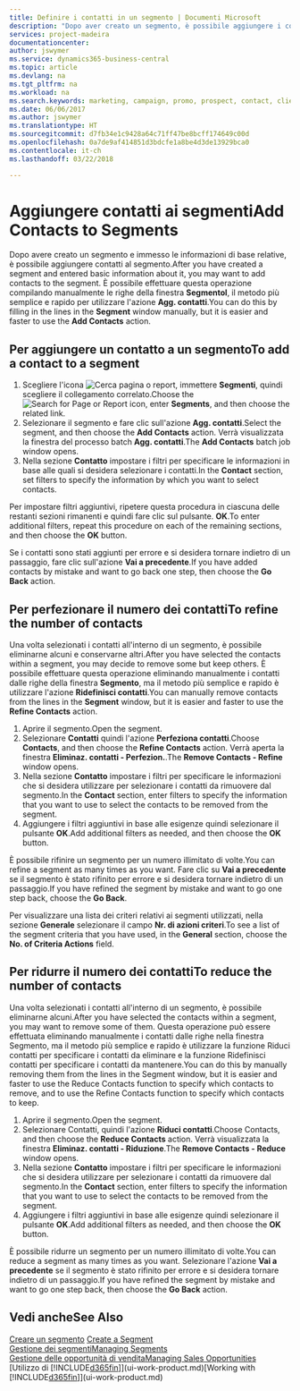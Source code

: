 ```yaml
---
title: Definire i contatti in un segmento | Documenti Microsoft
description: "Dopo aver creato un segmento, è possibile aggiungere i contatti al segmento, ad esempio, come parte di una campagna di marketing mirata ai clienti o contatti specifici."
services: project-madeira
documentationcenter: 
author: jswymer
ms.service: dynamics365-business-central
ms.topic: article
ms.devlang: na
ms.tgt_pltfrm: na
ms.workload: na
ms.search.keywords: marketing, campaign, promo, prospect, contact, client, customer
ms.date: 06/06/2017
ms.author: jswymer
ms.translationtype: HT
ms.sourcegitcommit: d7fb34e1c9428a64c71ff47be8bcff174649c00d
ms.openlocfilehash: 0a7de9af414851d3bdcfe1a8be4d3de13929bca0
ms.contentlocale: it-ch
ms.lasthandoff: 03/22/2018

---
```

# <a name="add-contacts-to-segments"></a><span data-ttu-id="ca3cb-103">Aggiungere contatti ai segmenti</span><span class="sxs-lookup"><span data-stu-id="ca3cb-103">Add Contacts to Segments</span></span>
<span data-ttu-id="ca3cb-104">Dopo avere creato un segmento e immesso le informazioni di base relative, è possibile aggiungere contatti al segmento.</span><span class="sxs-lookup"><span data-stu-id="ca3cb-104">After you have created a segment and entered basic information about it, you may want to add contacts to the segment.</span></span> <span data-ttu-id="ca3cb-105">È possibile effettuare questa operazione compilando manualmente le righe della finestra **Segmentol**, il metodo più semplice e rapido per utilizzare l'azione **Agg. contatti**.</span><span class="sxs-lookup"><span data-stu-id="ca3cb-105">You can do this by filling in the lines in the **Segment** window manually, but it is easier and faster to use the **Add Contacts** action.</span></span>

## <a name="to-add-a-contact-to-a-segment"></a><span data-ttu-id="ca3cb-106">Per aggiungere un contatto a un segmento</span><span class="sxs-lookup"><span data-stu-id="ca3cb-106">To add a contact to a segment</span></span>
1. <span data-ttu-id="ca3cb-107">Scegliere l'icona ![Cerca pagina o report](media/ui-search/search_small.png "icona Cerca pagina o report"), immettere **Segmenti**, quindi scegliere il collegamento correlato.</span><span class="sxs-lookup"><span data-stu-id="ca3cb-107">Choose the ![Search for Page or Report](media/ui-search/search_small.png "Search for Page or Report icon") icon, enter **Segments**, and then choose the related link.</span></span>  
2. <span data-ttu-id="ca3cb-108">Selezionare il segmento e fare clic sull'azione **Agg. contatti**.</span><span class="sxs-lookup"><span data-stu-id="ca3cb-108">Select the segment, and then choose the **Add Contacts** action.</span></span> <span data-ttu-id="ca3cb-109">Verrà visualizzata la finestra del processo batch **Agg. contatti**.</span><span class="sxs-lookup"><span data-stu-id="ca3cb-109">The **Add Contacts** batch job window opens.</span></span>
3. <span data-ttu-id="ca3cb-110">Nella sezione **Contatto** impostare i filtri per specificare le informazioni in base alle quali si desidera selezionare i contatti.</span><span class="sxs-lookup"><span data-stu-id="ca3cb-110">In the **Contact** section, set filters to specify the information by which you want to select contacts.</span></span>

<span data-ttu-id="ca3cb-111">Per impostare filtri aggiuntivi, ripetere questa procedura in ciascuna delle restanti sezioni rimanenti e quindi fare clic sul pulsante. **OK**.</span><span class="sxs-lookup"><span data-stu-id="ca3cb-111">To enter additional filters, repeat this procedure on each of the remaining sections, and then choose the **OK** button.</span></span>

<span data-ttu-id="ca3cb-112">Se i contatti sono stati aggiunti per errore e si desidera tornare indietro di un passaggio, fare clic sull'azione **Vai a precedente**.</span><span class="sxs-lookup"><span data-stu-id="ca3cb-112">If you have added contacts by mistake and want to go back one step, then choose the **Go Back** action.</span></span>

## <a name="to-refine-the-number-of-contacts"></a><span data-ttu-id="ca3cb-113">Per perfezionare il numero dei contatti</span><span class="sxs-lookup"><span data-stu-id="ca3cb-113">To refine the number of contacts</span></span>
<span data-ttu-id="ca3cb-114">Una volta selezionati i contatti all'interno di un segmento, è possibile eliminarne alcuni e conservarne altri.</span><span class="sxs-lookup"><span data-stu-id="ca3cb-114">After you have selected the contacts within a segment, you may decide to remove some but keep others.</span></span> <span data-ttu-id="ca3cb-115">È possibile effettuare questa operazione eliminando manualmente i contatti dalle righe della finestra **Segmento**, ma il metodo più semplice e rapido è utilizzare l'azione **Ridefinisci contatti**.</span><span class="sxs-lookup"><span data-stu-id="ca3cb-115">You can manually remove contacts from the lines in the **Segment** window, but it is easier and faster to use the **Refine Contacts** action.</span></span>

1. <span data-ttu-id="ca3cb-116">Aprire il segmento.</span><span class="sxs-lookup"><span data-stu-id="ca3cb-116">Open the segment.</span></span>
2. <span data-ttu-id="ca3cb-117">Selezionare **Contatti** quindi l'azione **Perfeziona contatti**.</span><span class="sxs-lookup"><span data-stu-id="ca3cb-117">Choose **Contacts**, and then choose the **Refine Contacts** action.</span></span> <span data-ttu-id="ca3cb-118">Verrà aperta la finestra **Eliminaz. contatti - Perfezion.**.</span><span class="sxs-lookup"><span data-stu-id="ca3cb-118">The **Remove Contacts - Refine** window opens.</span></span>
3. <span data-ttu-id="ca3cb-119">Nella sezione **Contatto** impostare i filtri per specificare le informazioni che si desidera utilizzare per selezionare i contatti da rimuovere dal segmento.</span><span class="sxs-lookup"><span data-stu-id="ca3cb-119">In the **Contact** section, enter filters to specify the information that you want to use to select the contacts to be removed from the segment.</span></span>
4. <span data-ttu-id="ca3cb-120">Aggiungere i filtri aggiuntivi in base alle esigenze quindi selezionare il pulsante **OK**.</span><span class="sxs-lookup"><span data-stu-id="ca3cb-120">Add additional filters as needed, and then choose the **OK** button.</span></span>

<span data-ttu-id="ca3cb-121">È possibile rifinire un segmento per un numero illimitato di volte.</span><span class="sxs-lookup"><span data-stu-id="ca3cb-121">You can refine a segment as many times as you want.</span></span> <span data-ttu-id="ca3cb-122">Fare clic su **Vai a precedente** se il segmento è stato rifinito per errore e si desidera tornare indietro di un passaggio.</span><span class="sxs-lookup"><span data-stu-id="ca3cb-122">If you have refined the segment by mistake and want to go one step back, choose the **Go Back**.</span></span>

<span data-ttu-id="ca3cb-123">Per visualizzare una lista dei criteri relativi ai segmenti utilizzati, nella sezione **Generale** selezionare il campo **Nr. di azioni criteri**.</span><span class="sxs-lookup"><span data-stu-id="ca3cb-123">To see a list of the segment criteria that you have used, in the **General** section, choose the **No. of Criteria Actions** field.</span></span>

## <a name="to-reduce-the-number-of-contacts"></a><span data-ttu-id="ca3cb-124">Per ridurre il numero dei contatti</span><span class="sxs-lookup"><span data-stu-id="ca3cb-124">To reduce the number of contacts</span></span>
<span data-ttu-id="ca3cb-125">Una volta selezionati i contatti all'interno di un segmento, è possibile eliminarne alcuni.</span><span class="sxs-lookup"><span data-stu-id="ca3cb-125">After you have selected the contacts within a segment, you may want to remove some of them.</span></span> <span data-ttu-id="ca3cb-126">Questa operazione può essere effettuata eliminando manualmente i contatti dalle righe nella finestra Segmento, ma il metodo più semplice e rapido è utilizzare la funzione Riduci contatti per specificare i contatti da eliminare e la funzione Ridefinisci contatti per specificare i contatti da mantenere.</span><span class="sxs-lookup"><span data-stu-id="ca3cb-126">You can do this by manually removing them from the lines in the Segment window, but it is easier and faster to use the Reduce Contacts function to specify which contacts to remove, and to use the Refine Contacts function to specify which contacts to keep.</span></span>

1. <span data-ttu-id="ca3cb-127">Aprire il segmento.</span><span class="sxs-lookup"><span data-stu-id="ca3cb-127">Open the segment.</span></span>
2. <span data-ttu-id="ca3cb-128">Selezionare Contatti, quindi l'azione **Riduci contatti**.</span><span class="sxs-lookup"><span data-stu-id="ca3cb-128">Choose Contacts, and then choose the **Reduce Contacts** action.</span></span> <span data-ttu-id="ca3cb-129">Verrà visualizzata la finestra **Eliminaz. contatti - Riduzione**.</span><span class="sxs-lookup"><span data-stu-id="ca3cb-129">The **Remove Contacts - Reduce** window opens.</span></span>
3. <span data-ttu-id="ca3cb-130">Nella sezione **Contatto** impostare i filtri per specificare le informazioni che si desidera utilizzare per selezionare i contatti da rimuovere dal segmento.</span><span class="sxs-lookup"><span data-stu-id="ca3cb-130">In the **Contact** section, enter filters to specify the information that you want to use to select the contacts to be removed from the segment.</span></span>
4. <span data-ttu-id="ca3cb-131">Aggiungere i filtri aggiuntivi in base alle esigenze quindi selezionare il pulsante **OK**.</span><span class="sxs-lookup"><span data-stu-id="ca3cb-131">Add additional filters as needed, and then choose the **OK** button.</span></span>

<span data-ttu-id="ca3cb-132">È possibile ridurre un segmento per un numero illimitato di volte.</span><span class="sxs-lookup"><span data-stu-id="ca3cb-132">You can reduce a segment as many times as you want.</span></span> <span data-ttu-id="ca3cb-133">Selezionare l'azione **Vai a precedente** se il segmento è stato rifinito per errore e si desidera tornare indietro di un passaggio.</span><span class="sxs-lookup"><span data-stu-id="ca3cb-133">If you have refined the segment by mistake and want to go one step back, then choose the **Go Back** action.</span></span>

## <a name="see-also"></a><span data-ttu-id="ca3cb-134">Vedi anche</span><span class="sxs-lookup"><span data-stu-id="ca3cb-134">See Also</span></span>
<span data-ttu-id="ca3cb-135">[Creare un segmento](marketing-how-create-segment.md) </span><span class="sxs-lookup"><span data-stu-id="ca3cb-135">[Create a Segment](marketing-how-create-segment.md) </span></span>  
[<span data-ttu-id="ca3cb-136">Gestione dei segmenti</span><span class="sxs-lookup"><span data-stu-id="ca3cb-136">Managing Segments</span></span>](marketing-segments.md)  
[<span data-ttu-id="ca3cb-137">Gestione delle opportunità di vendita</span><span class="sxs-lookup"><span data-stu-id="ca3cb-137">Managing Sales Opportunities</span></span>](marketing-manage-sales-opportunities.md)  
<span data-ttu-id="ca3cb-138">[Utilizzo di [!INCLUDE[d365fin](includes/d365fin_md.md)]](ui-work-product.md)</span><span class="sxs-lookup"><span data-stu-id="ca3cb-138">[Working with [!INCLUDE[d365fin](includes/d365fin_md.md)]](ui-work-product.md)</span></span>  

